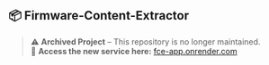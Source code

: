 ## 📦 Firmware-Content-Extractor

> ⚠️ **Archived Project** – This repository is no longer maintained.  
> 🚀 **Access the new service here:** [fce-app.onrender.com](https://fce-app.onrender.com)